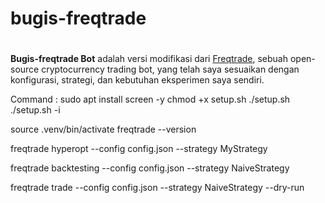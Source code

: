 # bugis-freqtrade

# 

**Bugis-freqtrade Bot** adalah versi modifikasi dari [Freqtrade](https://github.com/freqtrade/freqtrade), sebuah open-source cryptocurrency trading bot, yang telah saya sesuaikan dengan konfigurasi, strategi, dan kebutuhan eksperimen saya sendiri.

Command :
sudo apt install screen -y
chmod +x setup.sh
./setup.sh
./setup.sh -i

source .venv/bin/activate freqtrade --version

freqtrade hyperopt --config config.json --strategy MyStrategy
 
freqtrade backtesting --config config.json --strategy NaiveStrategy

freqtrade trade --config config.json --strategy NaiveStrategy --dry-run


